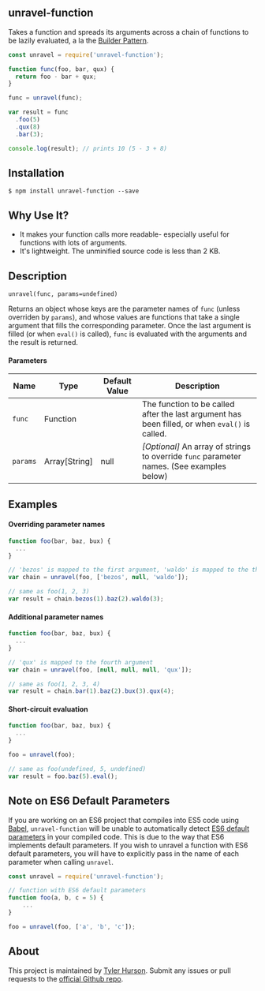 ## unravel-function
Takes a function and spreads its arguments across a chain of functions to be lazily evaluated, a la the [Builder Pattern](https://sourcemaking.com/design_patterns/builder).
```javascript
const unravel = require('unravel-function');

function func(foo, bar, qux) {
  return foo - bar + qux;
}

func = unravel(func);

var result = func
  .foo(5)
  .qux(8)
  .bar(3);

console.log(result); // prints 10 (5 - 3 + 8)
```

## Installation

```shell
$ npm install unravel-function --save
```

## Why Use It?
- It makes your function calls more readable- especially useful for functions with lots of arguments.
- It's lightweight. The unminified source code is less than 2 KB.

## Description
`unravel(func, params=undefined)`

Returns an object whose keys are the parameter names of `func` (unless overriden by `params`), and whose values are functions that take a single argument that fills the corresponding parameter. Once the last argument is filled (or when `eval()` is called), `func` is evaluated with the arguments and the result is returned.

#### Parameters
| Name | Type          | Default Value | Description                                         |
|-----------|---------------|---------------|-----------------------------------------------------|
| `func`      | Function      |               | The function to be called after the last argument has been filled, or when `eval()` is called.|
| `params`    | Array[String] | null          | _[Optional]_ An array of strings to override `func` parameter names. (See examples below)          |

## Examples

#### Overriding parameter names
```javascript
function foo(bar, baz, bux) {
  ...
}

// 'bezos' is mapped to the first argument, 'waldo' is mapped to the third argument
var chain = unravel(foo, ['bezos', null, 'waldo']);

// same as foo(1, 2, 3)
var result = chain.bezos(1).baz(2).waldo(3);
```

#### Additional parameter names
```javascript
function foo(bar, baz, bux) {
  ...
}

// 'qux' is mapped to the fourth argument
var chain = unravel(foo, [null, null, null, 'qux']);

// same as foo(1, 2, 3, 4)
var result = chain.bar(1).baz(2).bux(3).qux(4);
```

#### Short-circuit evaluation
```javascript
function foo(bar, baz, bux) {
  ...
}

foo = unravel(foo);

// same as foo(undefined, 5, undefined)
var result = foo.baz(5).eval();
```

## Note on ES6 Default Parameters
If you are working on an ES6 project that compiles into ES5 code using [Babel](https://www.npmjs.com/package/@babel/cli), `unravel-function` will be unable to automatically detect [ES6 default parameters](https://developer.mozilla.org/en-US/docs/Web/JavaScript/Reference/Functions/Default_parameters) in your compiled code. This is due to the way that ES6 implements default parameters. If you wish to unravel a function with ES6 default parameters, you will have to explicitly pass in the name of each parameter when calling `unravel`.

```javascript
const unravel = require('unravel-function');

// function with ES6 default parameters
function foo(a, b, c = 5) {
    ...
}

foo = unravel(foo, ['a', 'b', 'c']);
```


## About
This project is maintained by [Tyler Hurson](https://github.com/Mariosunny). Submit any issues or pull requests to the [official Github repo](https://github.com/Mariosunny/unravel-function).